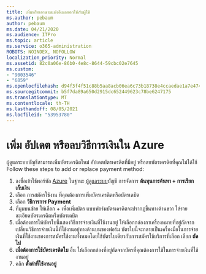 ```yaml
---
title: เพิ่มหรือเอานามแฝงอีเมลออกให้กับผู้ใช้
ms.author: pebaum
author: pebaum
ms.date: 04/21/2020
ms.audience: ITPro
ms.topic: article
ms.service: o365-administration
ROBOTS: NOINDEX, NOFOLLOW
localization_priority: Normal
ms.assetid: 82c0a06e-86b0-4e8c-8644-59cbc02e7645
ms.custom:
- "9003546"
- "6859"
ms.openlocfilehash: d94f3f4f51c88b5aa8acb06ea6c73b18738e4ccaedae1a7e47456f3b64ac4697
ms.sourcegitcommit: b5f7da89a650d2915dc652449623c78be6247175
ms.translationtype: MT
ms.contentlocale: th-TH
ms.lasthandoff: 08/05/2021
ms.locfileid: "53953780"
---
```

# <a name="add-update-or-delete-payment-method-in-azure"></a>เพิ่ม อัปเดต หรือลบวิธีการเงินใน Azure

ผู้ดูแลระบบบัญชีสามารถเพิ่มบัตรเครดิตใหม่ อัปเดตบัตรเครดิตที่มีอยู่ หรือลบบัตรเครดิตที่คุณไม่ได้ใช้ Follow these steps to add or replace payment method:

1. ลงชื่อเข้าใช้พอร์ทัล [Azure](https://portal.azure.com/) ในฐานะ [ผู้ดูแลระบบ](https://docs.microsoft.com/azure/billing/billing-subscription-transfer?WT.mc_id=Portal-Microsoft_Azure_Support#whoisaa)บัญชี การจัดการ **ต้นทุนการค้นหา + การเรียกเก็บเงิน**
2. เลือก การสมัครใช้งาน ที่คุณต้องการเพิ่มบัตรเครดิตหรือบัตรเดบิต
3. เลือก **วิธีการการ Payment**
4. ที่มุมบนซ้าย ให้เลือก + เพื่อเพิ่มบัตร แบบฟอร์มบัตรเครดิตจะปรากฏขึ้นทางด้านขวา ใส่รายละเอียดบัตรเครดิตหรือบัตรเดบิต
5. เมื่อต้องการให้บัตรใบนี้แสดงวิธีการจ่ายเงินที่ใช้งานอยู่ ให้เลือกกล่องกาเครื่องหมายที่อยู่ถัดจาก เปลี่ยนวิธีการจ่ายเงินนี้ที่ใช้งานอยู่ทางด้านบนของฟอร์ม บัตรใบนี้จะกลายเป็นเครื่องมือในการจ่ายเงินที่ใช้งานของการสมัครใช้งานทั้งหมดโดยใช้บัตรใบเดียวกับการสมัครใช้บริการที่เลือก เลือก **ถัดไป**
6. **เมื่อต้องการใช้บัตรเครดิตใบ** อื่น ให้เลือกกล่องที่อยู่ถัดจากบัตรที่คุณต้องการใช้ในการจ่ายเงินที่ใช้งานอยู่
7. คลิก **ตั้งค่าที่ใช้งานอยู่**
